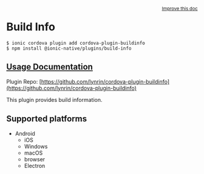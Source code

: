 <a style="float:right;font-size:12px;" href="http://github.com/danielsogl/awesome-cordova-plugins/edit/master/src/@awesome-cordova-plugins/plugins/build-info/index.ts#L1">
  Improve this doc
</a>

# Build Info

```
$ ionic cordova plugin add cordova-plugin-buildinfo
$ npm install @ionic-native/plugins/build-info
```

## [Usage Documentation](https://ionicframework.com/docs/native/build-info/)

Plugin Repo: [https://github.com/lynrin/cordova-plugin-buildinfo](https://github.com/lynrin/cordova-plugin-buildinfo)

This plugin provides build information.

## Supported platforms

- Android
  - iOS
  - Windows
  - macOS
  - browser
  - Electron
